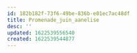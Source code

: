 ```yaml
---
id: 182b182f-73f6-49be-836b-e01ec7ac48df
title: Promenade_juin_aanelise
desc: ''
updated: 1622539556540
created: 1622539544877
---
```


